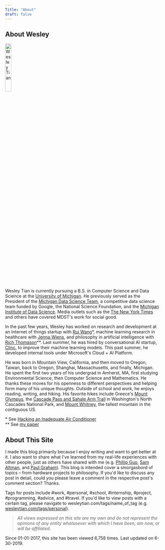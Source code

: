 ```yaml
---
Title: "About"
draft: false
---
```


## About Wesley

<img src="/me.jpg" alt="Wesley Tian"
        title="Me" style="width:20%;height:20%;border-radius:5px 25px" class="center"/>

Wesley Tian is currently pursuing a B.S. in Computer Science and Data Science at the [University of Michigan](https://umich.edu/). He previously served as the President of the [Michigan Data Science Team](https://www.mdst.club/), a competitive data science team funded by Google, the National Science Foundation, and the [Michigan Institute of Data Science](https://midas.umich.edu/). Media outlets such as the [The New York Times](https://www.nytimes.com/2017/03/27/us/flint-water-lead-pipes.html?_r=0) and others have covered MDST's work for social good.

In the past few years, Wesley has worked on research and development at an Internet of things startup with [Rui Wang](https://people.cs.umass.edu/~ruiwang/)&#42;, machine learning research in healthcare with [Jenna Wiens](http://www-personal.umich.edu/~wiensj/), and philosophy in artificial intelligence with [Rich Thomason](http://web.eecs.umich.edu/~rthomaso/)&#42;&#42;. Last summer, he was hired by conversational AI startup, [Clinc](https://clinc.com/), to improve their machine learning models. This past summer, he developed internal tools under Microsoft's Cloud + AI Platform.

He was born in Mountain View, California, and then moved to Oregon, Taiwan, back to Oregon, Shanghai, Massachusetts, and finally, Michigan. He spent the first two years of his undergrad in Amherst, MA, first studying Environmental Science, then Computer Science and Mathematics. He thanks these moves for his openness to different perspectives and helping form many of his unique thoughts. Outside of school and work, he enjoys reading, writing, and hiking. His favorite hikes include Greece's [Mount Olympus](https://www.alltrails.com/trail/greece/crete--3/mount-olympus-from-prionia-trailhead?u=i), the [Cascade Pass and Sahale Arm Trail](https://www.alltrails.com/trail/us/washington/cascade-pass-and-sahale-arm-trail--2) in Washington's North Cascades National Park, and [Mount Whitney](https://www.alltrails.com/trail/us/california/mount-whitney-via-mount-whitney-trail), the tallest mountain in the contiguous US.

&#42; See [Hacking an Inadequate Air Conditioner](https://wesleytian.github.io/2016/ac_hack/) <br>
&#42;&#42; See [my paper](https://drive.google.com/file/d/1eWGKG3tjlNllsdLcThaYQGSemOWjcSg7/view)

## About This Site

I made this blog primarily because I enjoy writing and want to get better at it. I also want to share what I've learned from my real-life experiences with other people, just as others have shared with me (e.g. [Phillip Guo](www.pgbovine.net), [Sam Altman](blog.samaltman.com), and [Paul Graham](paulgraham.com)). This blog is intended cover a smorgasbord of topics – from hardware projects to philosophy. If you'd like to discuss any post in detail, could you please leave a comment in the respective post's comment section? Thanks.

Tags for posts include #work, #personal, #school, #internship, #project, #programming, #advice, and #travel. If you'd like to view posts with a certain tag, please navigate to wesleytian.com/tags/name_of_tag (e.g. [wesleytian.com/tags/personal](/tags/personal)).

> _All views expressed on this site are my own and do not represent the opinions of any entity whatsoever with which I have been, am now, or will be affiliated._

Since 01-01-2017, this site has been viewed 6,758 times. Last updated on 6-30-2019.
